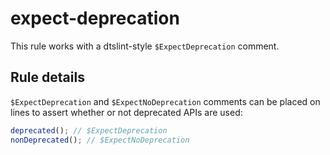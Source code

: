 # expect-deprecation

This rule works with a dtslint-style `$ExpectDeprecation` comment.

## Rule details

`$ExpectDeprecation` and `$ExpectNoDeprecation` comments can be placed on lines to assert whether or not deprecated APIs are used:

```ts
deprecated(); // $ExpectDeprecation
nonDeprecated(); // $ExpectNoDeprecation
```